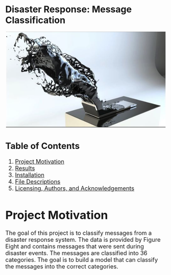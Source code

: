 # Disaster Response: Message Classification

<font size='4'>

<center>

<p align="center">
    <img src="images/eyalgever.png" width="500" height="300">
</p>

</center>

## Table of Contents

1. [Project Motivation](#project-motivation)
2. [Results](#results)
3. [Installation](#installation)
4. [File Descriptions](#file-descriptions)
5. [Licensing, Authors, and Acknowledgements](#licensing-authors-and-acknowledgements)


# Project Motivation
 The goal of this project is to classify messages from a disaster response system.  The data is provided by Figure Eight and contains messages that were sent during disaster events.  The messages are classified into 36 categories.  The goal is to build a model that can classify the messages into the correct categories.



</font>